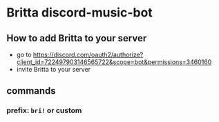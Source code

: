 # Britta discord-music-bot

## How to add Britta to your server
- go to https://discord.com/oauth2/authorize?client_id=722497903146565722&scope=bot&permissions=3460160
- invite Britta to your server


## commands

### prefix: `bri!` or custom
 
